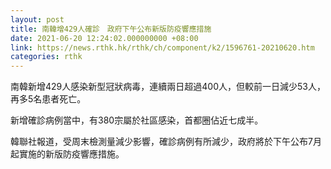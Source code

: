 ```yaml
---
layout: post
title: 南韓增429人確診　政府下午公布新版防疫響應措施
date: 2021-06-20 12:24:02.000000000 +08:00
link: https://news.rthk.hk/rthk/ch/component/k2/1596761-20210620.htm
categories: rthk
---
```


南韓新增429人感染新型冠狀病毒，連續兩日超過400人，但較前一日減少53人，再多5名患者死亡。

新增確診病例當中，有380宗屬於社區感染，首都圈佔近七成半。

韓聯社報道，受周​​末檢測量減少影響，確診病例有所減少，政府將於下午公布7月起實施的新版防疫響應措施。
